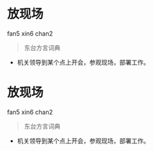# 放现场
fan5 xin6 chan2
> 东台方言词典
- 机关领导到某个点上开会，参观现场，部署工作。

# 放现场
fan5 xin6 chan2
> 东台方言词典
- 机关领导到某个点上开会，参观现场，部署工作。
